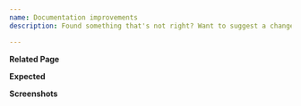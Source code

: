 ```yaml
---
name: Documentation improvements
description: Found something that's not right? Want to suggest a change?

---
```


**Related Page**  
<!--  Let us know where and what is wrong; please post the full URL to the page in question. -->

**Expected**  
<!-- A clear and concise description of what you expected to find on the linked page. -->

**Screenshots**  
<!-- If applicable, add screenshots to help explain your problem. -->

